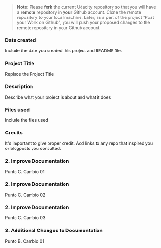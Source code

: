 >**Note**: Please **fork** the current Udacity repository so that you will have a **remote** repository in **your** Github account. Clone the remote repository to your local machine. Later, as a part of the project "Post your Work on Github", you will push your proposed changes to the remote repository in your Github account.

### Date created
Include the date you created this project and README file.

### Project Title
Replace the Project Title

### Description
Describe what your project is about and what it does

### Files used
Include the files used

### Credits
It's important to give proper credit. Add links to any repo that inspired you or blogposts you consulted.

### 2. Improve Documentation
Punto C. Cambio 01

### 2. Improve Documentation
Punto C. Cambio 02

### 2. Improve Documentation
Punto C. Cambio 03

### 3. Additional Changes to Documentation
Punto B. Cambio 01